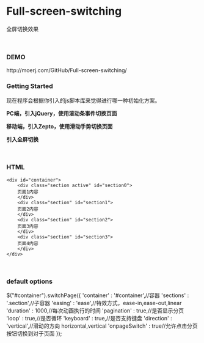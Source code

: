 # Full-screen-switching
全屏切换效果

<br>

<h3>DEMO</h3>
http://moerj.com/GitHub/Full-screen-switching/

<br>

<h3>Getting Started</h3>
现在程序会根据你引入的js脚本库来觉得进行哪一种初始化方案。

<b>PC端，引入jQuery，使用滚动条事件切换页面</b>
	<script src="jquery-1.11.2.min.js"></script>

<b>移动端，引入Zepto，使用滑动手势切换页面</b>
	<script src="zepto.js"></script>
	<script src="event.js"></script>
	<script src="touch.js"></script>
	
<b>引入全屏切换</b>
	<script src="pageswitch.js"></script>

<br>
<h3>HTML</h3>

	<div id="container">
		<div class="section active" id="section0">
		页面1内容
		</div>
		<div class="section" id="section1">
		页面2内容
		</div>
		<div class="section" id="section2">
		页面3内容
		</div>
		<div class="section" id="section3">
		页面4内容
		</div>
	</div>


<br>
<h3>default options</h3>
	$("#container").switchPage({
		'container' : '#container',//容器
		'sections' : '.section',//子容器
		'easing' : 'ease',//特效方式，ease-in,ease-out,linear
		'duration' : 1000,//每次动画执行的时间
		'pagination' : true,//是否显示分页
		'loop' : true,//是否循环
		'keyboard' : true,//是否支持键盘
		'direction' : 'vertical',//滑动的方向 horizontal,vertical
		'onpageSwitch' : true//允许点击分页按钮切换到对于页面
	});
